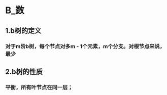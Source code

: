 # B_数
## 1.b树的定义
### 对于m阶b树，每个节点对多m - 1个元素，m个分支。对根节点来说，最少
## 2.b树的性质
### 平衡，所有叶节点在同一层；
<!--stackedit_data:
eyJoaXN0b3J5IjpbMTYzOTQzNjg3OSwtMjA4ODc0NjYxMl19
-->